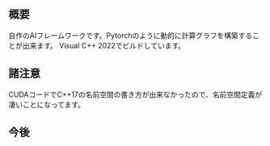 ## 概要
自作のAIフレームワークです。Pytorchのように動的に計算グラフを構築することが出来ます。
Visual C++ 2022でビルドしています。

## 諸注意
CUDAコードでC++17の名前空間の書き方が出来なかったので、名前空間定義が凄いことになってます。

## 今後
